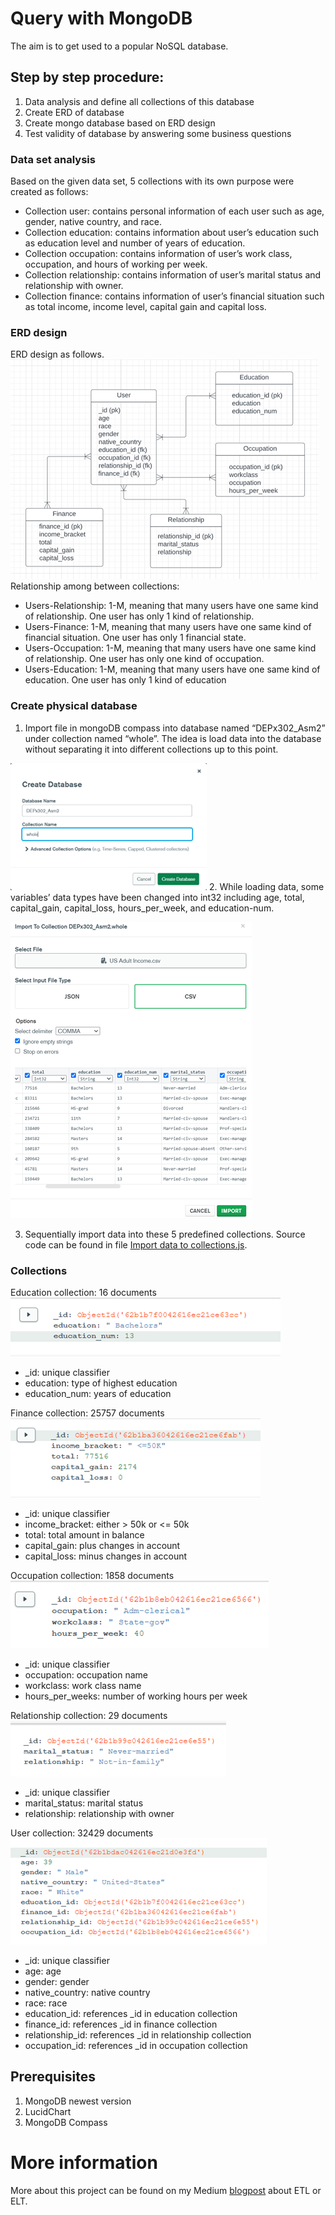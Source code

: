 # Query with MongoDB 
The aim is to get used to a popular NoSQL database.

## Step by step procedure:
1. Data analysis and define all collections of this database
2. Create ERD of database
3. Create mongo database based on ERD design
4. Test validity of database by answering some business questions

### Data set analysis
Based on the given data set, 5 collections with its own purpose were created as follows:
- Collection user: contains personal information of each user such as age, gender, native
country, and race.
- Collection education: contains information about user’s education such as education
level and number of years of education.
- Collection occupation: contains information of user’s work class, occupation, and
hours of working per week.
- Collection relationship: contains information of user’s marital status and relationship
with owner.
- Collection finance: contains information of user’s financial situation such as total
income, income level, capital gain and capital loss.

### ERD design
ERD design as follows.
<br>
![erd](./img/Database%20ERD.png)
<br>
Relationship among between collections:
- Users-Relationship: 1-M, meaning that many users have one same kind of relationship. One user
has only 1 kind of relationship.
- Users-Finance: 1-M, meaning that many users have one same kind of financial situation. One user
has only 1 financial state.
- Users-Occupation: 1-M, meaning that many users have one same kind of relationship. One user has
only one kind of occupation.
- Users-Education: 1-M, meaning that many users have one same kind of education. One user has
only 1 kind of education

### Create physical database

1. Import file in mongoDB compass into database named “DEPx302_Asm2” under collection named
“whole”. The idea is load data into the database without separating it into different collections up
to this point.  

![erd2](./img/import%20data.png)
2. While loading data, some variables’ data types have been changed into int32 including age, total,
capital_gain, capital_loss, hours_per_week, and education-num.  

![erd3](./img/change%20data%20type.png)

3. Sequentially import data into these 5 predefined collections. Source code can be found in file [Import data to collections.js](https://github.com/emmanguyen102/Data-Engineer-portfolio/blob/main/3.%20MongoDB/Import%20data%20to%20collections.js).

### Collections
Education collection: 16 documents
<br>
![erd4](./img/education%20collection.png)
<br>
-	_id: unique classifier
-	education: type of highest education
-	education_num: years of education

Finance collection: 25757 documents
<br>
![erd5](./img/finance%20collection.png)
 <br>
-	_id: unique classifier
-	income_bracket: either > 50k or <= 50k
-	total: total amount in balance
-	capital_gain: plus changes in account
-	capital_loss: minus changes in account

Occupation collection: 1858 documents
<br>
![erd6](./img/occupation%20collection.png)
<br>
-	_id: unique classifier
-	occupation: occupation name
-	workclass: work class name
-	hours_per_weeks: number of working hours per week

Relationship collection: 29 documents
<br>
![erd](./img/relationship%20collection.png)
<br>
-	_id: unique classifier
-	marital_status: marital status
-	relationship: relationship with owner

User collection: 32429 documents
<br>
![erd](./img/user%20collection.png)
<br>
-	_id: unique classifier
-	age: age
-	gender: gender
-	native_country: native country
-	race: race
-	education_id: references _id in education collection
-	finance_id: references _id in finance collection
-	relationship_id: references _id in relationship collection
-	occupation_id: references _id in occupation collection

## Prerequisites
1. MongoDB newest version
2. LucidChart
3. MongoDB Compass

# More information
More about this project can be found on my Medium [blogpost](https://hangmortimer.medium.com/data-warehouse-part-3-etl-or-elt-a-bit-of-practice-as-well-8a7b206867fd) about ETL or ELT.
